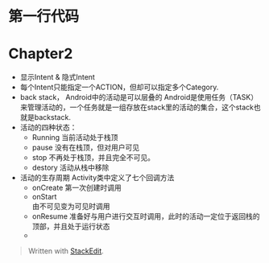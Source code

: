 
第一行代码
==========


# Chapter2

- 显示Intent & 隐式Intent
- 每个Intent只能指定一个ACTION，但却可以指定多个Category.
- back stack， Android中的活动是可以层叠的
  Android是使用任务（TASK）来管理活动的，一个任务就是一组存放在stack里的活动的集合，这个stack也就是backstack.
- 活动的四种状态：
  - Running
	  当前活动处于栈顶
  - pause
       没有在栈顶，但对用户可见
  - stop
     不再处于栈顶，并且完全不可见。
  - destory
     活动从栈中移除
- 活动的生存周期
   Activity类中定义了七个回调方法
   - onCreate
     第一次创建时调用
   - onStart  
     由不可见变为可见时调用
    - onResume
      准备好与用户进行交互时调用，此时的活动一定位于返回栈的顶部，并且处于运行状态
     - 


> Written with [StackEdit](https://stackedit.io/).